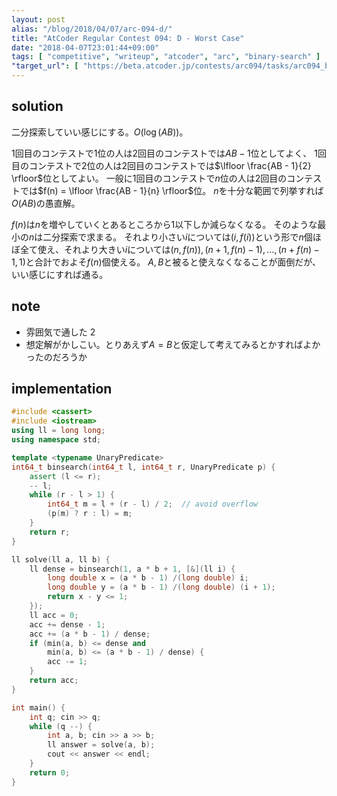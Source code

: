 ```yaml
---
layout: post
alias: "/blog/2018/04/07/arc-094-d/"
title: "AtCoder Regular Contest 094: D - Worst Case"
date: "2018-04-07T23:01:44+09:00"
tags: [ "competitive", "writeup", "atcoder", "arc", "binary-search" ]
"target_url": [ "https://beta.atcoder.jp/contests/arc094/tasks/arc094_b" ]
---
```


## solution

二分探索していい感じにする。$O(\log (AB))$。

$1$回目のコンテストで$1$位の人は$2$回目のコンテストでは$AB - 1$位としてよく、
$1$回目のコンテストで$2$位の人は$2$回目のコンテストでは$\lfloor \frac{AB - 1}{2} \rfloor$位としてよい。
一般に$1$回目のコンテストで$n$位の人は$2$回目のコンテストでは$f(n) = \lfloor \frac{AB - 1}{n} \rfloor$位。
$n$を十分な範囲で列挙すれば$O(AB)$の愚直解。

$f(n)$は$n$を増やしていくとあるところから$1$以下しか減らなくなる。
そのような最小の$n$は二分探索で求まる。
それより小さい$i$については$(i, f(i))$という形で$n$個ほぼ全て使え、それより大きい$i$については$(n, f(n)), (n + 1, f(n) - 1), \dots, (n + f(n) - 1, 1)$と合計でおよそ$f(n)$個使える。
$A, B$と被ると使えなくなることが面倒だが、いい感じにすれば通る。

## note

-   雰囲気で通した 2
-   想定解がかしこい。とりあえず$A = B$と仮定して考えてみるとかすればよかったのだろうか

## implementation

``` c++
#include <cassert>
#include <iostream>
using ll = long long;
using namespace std;

template <typename UnaryPredicate>
int64_t binsearch(int64_t l, int64_t r, UnaryPredicate p) {
    assert (l <= r);
    -- l;
    while (r - l > 1) {
        int64_t m = l + (r - l) / 2;  // avoid overflow
        (p(m) ? r : l) = m;
    }
    return r;
}

ll solve(ll a, ll b) {
    ll dense = binsearch(1, a * b + 1, [&](ll i) {
        long double x = (a * b - 1) /(long double) i;
        long double y = (a * b - 1) /(long double) (i + 1);
        return x - y <= 1;
    });
    ll acc = 0;
    acc += dense - 1;
    acc += (a * b - 1) / dense;
    if (min(a, b) <= dense and
        min(a, b) <= (a * b - 1) / dense) {
        acc -= 1;
    }
    return acc;
}

int main() {
    int q; cin >> q;
    while (q --) {
        int a, b; cin >> a >> b;
        ll answer = solve(a, b);
        cout << answer << endl;
    }
    return 0;
}
```
